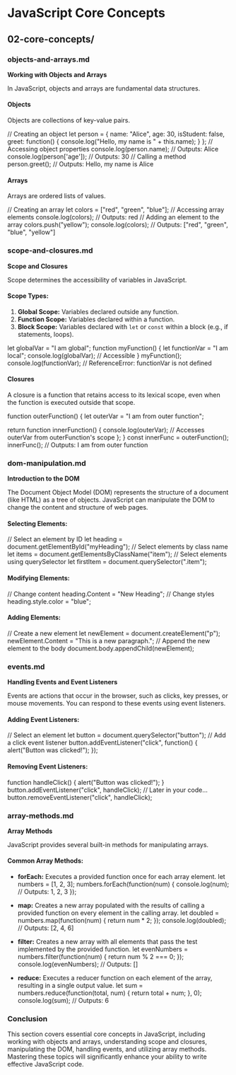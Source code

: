 # JavaScript Core Concepts

## 02-core-concepts/

### objects-and-arrays.md

**Working with Objects and Arrays**

In JavaScript, objects and arrays are fundamental data structures.

#### Objects

Objects are collections of key-value pairs.

// Creating an object
let person = {
name: "Alice",
age: 30,
isStudent: false,
greet: function() {
console.log("Hello, my name is " + this.name);
}
};
// Accessing object properties
console.log(person.name); // Outputs: Alice
console.log(person['age']); // Outputs: 30
// Calling a method
person.greet(); // Outputs: Hello, my name is Alice

#### Arrays

Arrays are ordered lists of values.

// Creating an array
let colors = ["red", "green", "blue"];
// Accessing array elements
console.log(colors); // Outputs: red
// Adding an element to the array
colors.push("yellow");
console.log(colors); // Outputs: ["red", "green", "blue", "yellow"]

### scope-and-closures.md

**Scope and Closures**

Scope determines the accessibility of variables in JavaScript.

#### Scope Types:

1. **Global Scope:** Variables declared outside any function.
2. **Function Scope:** Variables declared within a function.
3. **Block Scope:** Variables declared with `let` or `const` within a block (e.g., if statements, loops).

let globalVar = "I am global";
function myFunction() {
let functionVar = "I am local";
console.log(globalVar); // Accessible
}
myFunction();
console.log(functionVar); // ReferenceError: functionVar is not defined

#### Closures

A closure is a function that retains access to its lexical scope, even when the function is executed outside that scope.

function outerFunction() {
let outerVar = "I am from outer function";

return function innerFunction() {
console.log(outerVar); // Accesses outerVar from outerFunction's scope
};
}
const innerFunc = outerFunction();
innerFunc(); // Outputs: I am from outer function

### dom-manipulation.md

**Introduction to the DOM**

The Document Object Model (DOM) represents the structure of a document (like HTML) as a tree of objects. JavaScript can manipulate the DOM to change the content and structure of web pages.

#### Selecting Elements:

// Select an element by ID
let heading = document.getElementById("myHeading");
// Select elements by class name
let items = document.getElementsByClassName("item");
// Select elements using querySelector
let firstItem = document.querySelector(".item");

#### Modifying Elements:

// Change content
heading.Content = "New Heading";
// Change styles
heading.style.color = "blue";

#### Adding Elements:

// Create a new element
let newElement = document.createElement("p");
newElement.Content = "This is a new paragraph.";
// Append the new element to the body
document.body.appendChild(newElement);

### events.md

**Handling Events and Event Listeners**

Events are actions that occur in the browser, such as clicks, key presses, or mouse movements. You can respond to these events using event listeners.

#### Adding Event Listeners:

// Select an element
let button = document.querySelector("button");
// Add a click event listener
button.addEventListener("click", function() {
alert("Button was clicked!");
});

#### Removing Event Listeners:

function handleClick() {
alert("Button was clicked!");
}
button.addEventListener("click", handleClick);
// Later in your code...
button.removeEventListener("click", handleClick);

### array-methods.md

**Array Methods**

JavaScript provides several built-in methods for manipulating arrays.

#### Common Array Methods:

- **forEach:** Executes a provided function once for each array element.
  let numbers = [1, 2, 3];
  numbers.forEach(function(num) {
  console.log(num); // Outputs: 1, 2, 3
  });

- **map:** Creates a new array populated with the results of calling a provided function on every element in the calling array.
  let doubled = numbers.map(function(num) {
  return num \* 2;
  });
  console.log(doubled); // Outputs: [2, 4, 6]

- **filter:** Creates a new array with all elements that pass the test implemented by the provided function.
  let evenNumbers = numbers.filter(function(num) {
  return num % 2 === 0;
  });
  console.log(evenNumbers); // Outputs: []

- **reduce:** Executes a reducer function on each element of the array, resulting in a single output value.
  let sum = numbers.reduce(function(total, num) {
  return total + num;
  }, 0);
  console.log(sum); // Outputs: 6

### Conclusion

This section covers essential core concepts in JavaScript, including working with objects and arrays, understanding scope and closures, manipulating the DOM, handling events, and utilizing array methods. Mastering these topics will significantly enhance your ability to write effective JavaScript code.
